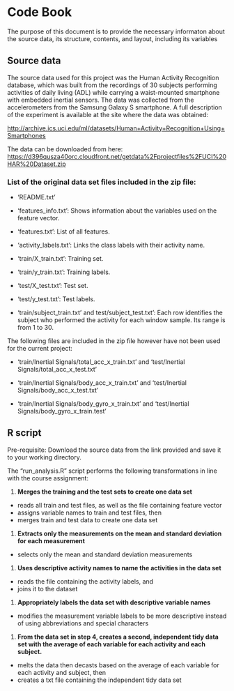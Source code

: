 # Code Book

The purpose of this document is to provide the necessary informaton
about the source data, its structure, contents, and layout, including
its variables

## Source data

The source data used for this project was the Human Activity Recognition
database, which was built from the recordings of 30 subjects performing
activities of daily living (ADL) while carrying a waist-mounted
smartphone with embedded inertial sensors. The data was collected from
the accelerometers from the Samsung Galaxy S smartphone. A full
description of the experiment is available at the site where the data
was obtained:

<http://archive.ics.uci.edu/ml/datasets/Human+Activity+Recognition+Using+Smartphones>

The data can be downloaded from here:
<https://d396qusza40orc.cloudfront.net/getdata%2Fprojectfiles%2FUCI%20HAR%20Dataset.zip>

### List of the original data set files included in the zip file:

-   ‘README.txt’

-   ‘features\_info.txt’: Shows information about the variables used on
    the feature vector.

-   ‘features.txt’: List of all features.

-   ‘activity\_labels.txt’: Links the class labels with their activity
    name.

-   ‘train/X\_train.txt’: Training set.

-   ‘train/y\_train.txt’: Training labels.

-   ‘test/X\_test.txt’: Test set.

-   ‘test/y\_test.txt’: Test labels.

-   ‘train/subject\_train.txt’ and test/subject\_test.txt’: Each row
    identifies the subject who performed the activity for each window
    sample. Its range is from 1 to 30.

The following files are included in the zip file however have not been
used for the current project:

-   ‘train/Inertial Signals/total\_acc\_x\_train.txt’ and ‘test/Inertial
    Signals/total\_acc\_x\_test.txt’

-   ‘train/Inertial Signals/body\_acc\_x\_train.txt’ and ‘test/Inertial
    Signals/body\_acc\_x\_test.txt’

-   ‘train/Inertial Signals/body\_gyro\_x\_train.txt’ and ‘test/Inertial
    Signals/body\_gyro\_x\_train.test’

## R script

Pre-requisite: Download the source data from the link provided and save
it to your working directory.

The “run\_analysis.R” script performs the following transformations in
line with the course assignment:

1.  **Merges the training and the test sets to create one data set**

-   reads all train and test files, as well as the file containing
    feature vector
-   assigns variable names to train and test files, then
-   merges train and test data to create one data set

1.  **Extracts only the measurements on the mean and standard deviation
    for each measurement**

-   selects only the mean and standard deviation measurements

1.  **Uses descriptive activity names to name the activities in the data
    set**

-   reads the file containing the activity labels, and
-   joins it to the dataset

1.  **Appropriately labels the data set with descriptive variable
    names**

-   modifies the measurement variable labels to be more descriptive
    instead of using abbreviations and special characters

1.  **From the data set in step 4, creates a second, independent tidy
    data set with the average of each variable for each activity and
    each subject.**

-   melts the data then decasts based on the average of each variable
    for each activity and subject, then
-   creates a txt file containing the independent tidy data set
